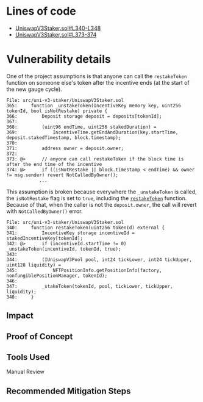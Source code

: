 # Lines of code

- [UniswapV3Staker.sol#L340-L348](https://github.com/code-423n4/2023-05-maia/blob/54a45beb1428d85999da3f721f923cbf36ee3d35/src/uni-v3-staker/UniswapV3Staker.sol#L340-L348)
- [UniswapV3Staker.sol#L373-374](https://github.com/code-423n4/2023-05-maia/blob/54a45beb1428d85999da3f721f923cbf36ee3d35/src/uni-v3-staker/UniswapV3Staker.sol#L373-L374)

# Vulnerability details

One of the project assumptions is that anyone can call the `restakeToken` function on someone else's token after the incentive ends (at the start of the new gauge cycle). 

```solidity
File: src/uni-v3-staker/UniswapV3Staker.sol
365:     function _unstakeToken(IncentiveKey memory key, uint256 tokenId, bool isNotRestake) private {
366:         Deposit storage deposit = deposits[tokenId];
367: 
368:         (uint96 endTime, uint256 stakedDuration) =
369:             IncentiveTime.getEndAndDuration(key.startTime, deposit.stakedTimestamp, block.timestamp);
370: 
371:         address owner = deposit.owner;
372: 
373: @>      // anyone can call restakeToken if the block time is after the end time of the incentive
374: @>      if ((isNotRestake || block.timestamp < endTime) && owner != msg.sender) revert NotCalledByOwner();
			...
```

This assumption is broken because everywhere the `_unstakeToken` is called, the `isNotRestake` flag is set to `true`, including the [`restakeToken`](https://github.com/code-423n4/2023-05-maia/blob/54a45beb1428d85999da3f721f923cbf36ee3d35/src/uni-v3-staker/UniswapV3Staker.sol#L342) function. Because of that, when the caller is not the `deposit.owner`, the call will revert with `NotCalledByOwner()` error.

```solidity
File: src/uni-v3-staker/UniswapV3Staker.sol
340:     function restakeToken(uint256 tokenId) external {
341:         IncentiveKey storage incentiveId = stakedIncentiveKey[tokenId];
342: @>      if (incentiveId.startTime != 0) _unstakeToken(incentiveId, tokenId, true);
343: 
344:         (IUniswapV3Pool pool, int24 tickLower, int24 tickUpper, uint128 liquidity) =
345:             NFTPositionInfo.getPositionInfo(factory, nonfungiblePositionManager, tokenId);
346: 
347:         _stakeToken(tokenId, pool, tickLower, tickUpper, liquidity);
348:     }
```

## Impact



## Proof of Concept



## Tools Used

Manual Review

## Recommended Mitigation Steps
